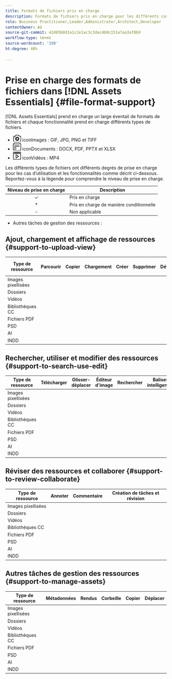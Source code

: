 ```yaml
---
title: Formats de fichiers pris en charge
description: Formats de fichiers pris en charge pour les différents cas d’utilisation de  [!DNL Assets Essentials]
role: Business Practitioner,Leader,Administrator,Architect,Developer
contentOwner: AG
source-git-commit: 42d85b0d1a1c2e1ac3c3dac4b0c151a7aa3af8b9
workflow-type: tm+mt
source-wordcount: '199'
ht-degree: 40%

---
```



# Prise en charge des formats de fichiers dans [!DNL Assets Essentials] {#file-format-support}

[!DNL Assets Essentials] prend en charge un large éventail de formats de fichiers et chaque fonctionnalité prend en charge différents types de fichiers.

* ![type de fichier image ](assets/do-not-localize/image-icon.png) iconImages : GIF, JPG, PNG et TIFF
* ![type de fichier document ](assets/do-not-localize/document-icon.png) iconDocuments : DOCX, PDF, PPTX et XLSX
* ![type de fichier vidéo ](assets/do-not-localize/video-icon.png) iconVidéos : MP4

Les différents types de fichiers ont différents degrés de prise en charge pour les cas d’utilisation et les fonctionnalités comme décrit ci-dessous. Reportez-vous à la légende pour comprendre le niveau de prise en charge.

| Niveau de prise en charge | Description |
| :-----------: | ------------------------------ |
| ✓ | Pris en charge |
| * | Pris en charge de manière conditionnelle |
| - | Non applicable |

* Autres tâches de gestion des ressources :

## Ajout, chargement et affichage de ressources {#support-to-upload-view}

| Type de ressource | Parcourir | Copier | Chargement | Créer | Supprimer | Détails | Zoom sur l’image | Récemment consultés |
|---|---|---|---|---|---|---|---|---|
| Images pixellisées |  |  |  |  |  |  |  |  |
| Dossiers |  |  |  |  |  |  |  |  |
| Vidéos |  |  |  |  |  |  |  |  |
| Bibliothèques CC |  |  |  |  |  |  |  |  |
| Fichiers PDF |  |  |  |  |  |  |  |  |
| PSD |  |  |  |  |  |  |  |  |
| AI |  |  |  |  |  |  |  |  |
| INDD |  |  |  |  |  |  |  |  |

## Rechercher, utiliser et modifier des ressources {#support-to-search-use-edit}

| Type de ressource | Télécharger | Glisser-déplacer | Éditeur d’image | Rechercher | Balises intelligentes | Renommer | Versions |
| --- | ---  | --- | --- | --- | --- | --- | --- |
| Images pixellisées |  |  |  |  |  |  |  |
| Dossiers |  |  |  |  |  |  |  |
| Vidéos |  |  |  |  |  |  |  |
| Bibliothèques CC |  |  |  |  |  |  |  |
| Fichiers PDF |  |  |  |  |  |  |  |
| PSD |  |  |  |  |  |  |  |
| AI |  |  |  |  |  |  |  |
| INDD |  |  |  |  |  |  |  |

## Réviser des ressources et collaborer {#support-to-review-collaborate}

| Type de ressource | Annoter | Commentaire | Création de tâches et révision |
| --- | --- | --- | --- |
| Images pixellisées |  |  |  |
| Dossiers |  |  |  |  |
| Vidéos |  |  |  |  |
| Bibliothèques CC |  |  |  |  |
| Fichiers PDF |  |  |  |  |
| PSD |  |  |  |  |
| AI |  |  |  |  |
| INDD |  |  |  |  |

## Autres tâches de gestion des ressources {#support-to-manage-assets}

| Type de ressource | Métadonnées  | Rendus | Corbeille | Copier | Déplacer |
| --- | --- | --- | --- | --- | --- |
| Images pixellisées |  |  |  |  |  |
| Dossiers |  |  |  |  |  |  |
| Vidéos |  |  |  |  |  |  |
| Bibliothèques CC |  |  |  |  |  |  |
| Fichiers PDF |  |  |  |  |  |  |
| PSD |  |  |  |  |  |  |
| AI |  |  |  |  |  |  |
| INDD |  |  |  |  |  |  |

<!-- TBD: Saving template table separately.
| Asset type | Features |
|---|---|
| Raster images |  |
| Folders | |
| Videos | |
| CC Libraries | |
| PDF files | |
| PSD | |
| AI | |
| INDD | |

>[!MORELIKETHIS]
>
>* []()
-->
